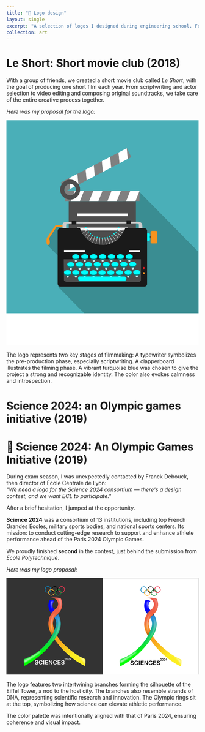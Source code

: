 ```yaml
---
title: "🎨 Logo design"
layout: single
excerpt: "A selection of logos I designed during engineering school. For student clubs and even the Olympics. <br/><img src='/images/logo-centrale-lyon.png' alt='Logo design sample'>"
collection: art
---
```


# Le Short: Short movie club (2018)

With a group of friends, we created a short movie club called *Le Short*, with the goal of producing one short film each year. From scriptwriting and actor selection to video editing and composing original soundtracks, we take care of the entire creative process together.

*Here was my proposal for the logo:*

<img title="Short logo" alt="Le short's logo" src="/images/logo-short.png">

The logo represents two key stages of filmmaking: A typewriter symbolizes the pre-production phase, especially scriptwriting. A clapperboard illustrates the filming phase. A vibrant turquoise blue was chosen to give the project a strong and recognizable identity. The color also evokes calmness and introspection. 

# Science 2024: an Olympic games initiative (2019)

# 🧬 Science 2024: An Olympic Games Initiative (2019)

During exam season, I was unexpectedly contacted by Franck Debouck, then director of École Centrale de Lyon:  
*"We need a logo for the Science 2024 consortium — there's a design contest, and we want ECL to participate."*  

After a brief hesitation, I jumped at the opportunity.

**Science 2024** was a consortium of 13 institutions, including top French Grandes Écoles, military sports bodies, and national sports centers. Its mission: to conduct cutting-edge research to support and enhance athlete performance ahead of the Paris 2024 Olympic Games.

We proudly finished **second** in the contest, just behind the submission from *École Polytechnique*.

*Here was my logo proposal:*

<img title="Olympic logo" alt="Proposal for Science 2024 logo" src="/images/logo-olympics.png">

The logo features two intertwining branches forming the silhouette of the Eiffel Tower, a nod to the host city. The branches also resemble strands of DNA, representing scientific research and innovation. The Olympic rings sit at the top, symbolizing how science can elevate athletic performance.  

The color palette was intentionally aligned with that of Paris 2024, ensuring coherence and visual impact.
